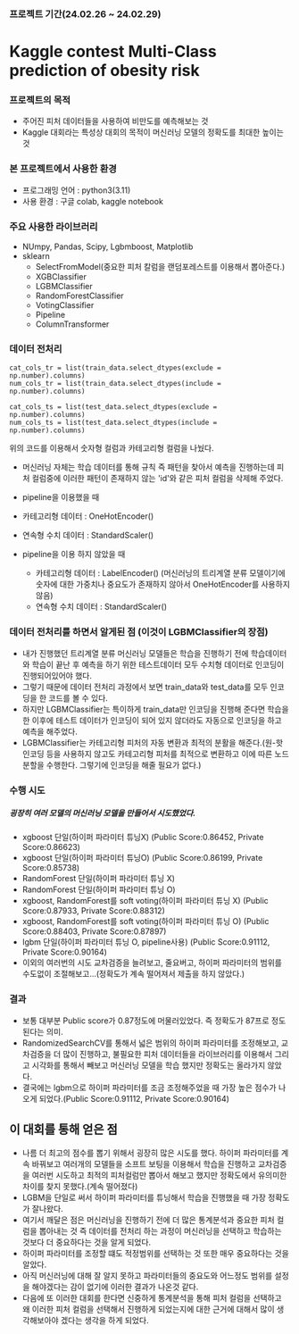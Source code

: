  ### 프로젝트 기간(24.02.26 ~ 24.02.29)

# Kaggle contest Multi-Class prediction of obesity risk
### 프로젝트의 목적
- 주어진 피처 데이터들을 사용하여 비만도를 예측해보는 것
- Kaggle 대회라는 특성상 대회의 목적이 머신러닝 모델의 정확도를 최대한 높이는 것

### 본 프로젝트에서 사용한 환경
- 프로그래밍 언어 : python3(3.11)
- 사용 환경 : 구글 colab, kaggle notebook

### 주요 사용한 라이브러리
- NUmpy, Pandas, Scipy, Lgbmboost, Matplotlib
- sklearn
  - SelectFromModel(중요한 피처 칼럼을 랜덤포레스트를 이용해서 뽑아준다.)
  - XGBClassifier
  - LGBMClassifier
  - RandomForestClassifier
  - VotingClassifier
  - Pipeline
  - ColumnTransformer

 ### 데이터 전처리

    cat_cols_tr = list(train_data.select_dtypes(exclude = np.number).columns)
    num_cols_tr = list(train_data.select_dtypes(include = np.number).columns)

    cat_cols_ts = list(test_data.select_dtypes(exclude = np.number).columns)
    num_cols_ts = list(test_data.select_dtypes(include = np.number).columns)

위의 코드를 이용해서 숫자형 컬럼과 카테고리형 컬럼을 나눴다.

- 머신러닝 자체는 학습 데이터를 통해 규칙 즉 패턴을 찾아서 예측을 진행하는데 피처 컬럼중에 이러한 패턴이 존재하지 않는 'id'와 같은 피처 컬럼을 삭제해 주었다.

 - pipeline을 이용했을 때
  - 카테고리형 데이터 : OneHotEncoder()
  - 연속형 수치 데이터 : StandardScaler()
- pipeline을 이용 하지 않았을 때
  - 카테고리형 데이터 : LabelEncoder() (머신러닝의 트리계열 분류 모델이기에 숫자에 대한 가중치나 중요도가 존재하지 않아서 OneHotEncoder를 사용하지 않음)
  - 연속형 수치 데이터 : StandardScaler()

### 데이터 전처리를 하면서 알게된 점 (이것이 LGBMClassifier의 장점)
- 내가 진행했던 트리계열 분류 머신러닝 모델들은 학습을 진행하기 전에 학습데이터와 학습이 끝난 후 예측을 하기 위한 테스트데이터 모두 수치형 데이터로 인코딩이 진행되어있어야 했다.
- 그렇기 때문에 데이터 전처리 과정에서 보면 train_data와 test_data를 모두 인코딩을 한 코드를 볼 수 있다.
- 하지만 LGBMClassifier는 특이하게 train_data만 인코딩을 진행해 준다면 학습을 한 이후에 테스트 데이터가 인코딩이 되어 있지 않더라도 자동으로 인코딩을 하고 예측을 해주었다.
- LGBMClassifier는 카테고리형 피처의 자동 변환과 최적의 분활을 해준다.(원-핫 인코딩 등을 사용하지 않고도 카테고리형 피처를 최적으로 변환하고 이에 따른 노드 분할을 수행한다. 그렇기에 인코딩을 해줄 필요가 없다.) 
  

### 수행 시도
##### 굉장히 여러 모델의 머신러닝 모델을 만들어서 시도했었다.
- xgboost 단일(하이퍼 파라미터 튜닝X) (Public Score:0.86452, Private Score:0.86623)
- xgboost 단일(하이퍼 파라미터 튜닝O) (Public Score:0.86199, Private Score:0.85738)
- RandomForest 단일(하이퍼 파라미터 튜닝 X) 
- RandomForest 단일(하이퍼 파라미터 튜닝 O) 
- xgboost, RandomForest를 soft voting(하이퍼 파라미터 튜닝 X) (Public Score:0.87933, Private Score:0.88312)
- xgboost, RandomForest를 soft voting(하이퍼 파라미터 튜닝 O) (Public Score:0.88403, Private Score:0.87897)
- lgbm 단일(하이퍼 파라미터 튜닝 O, pipeline사용) (Public Score:0.91112, Private Score:0.90164)
- 이외의 여러번의 시도 교차검증을 늘려보고, 줄요버고, 하이퍼 파라미터의 범위를 수도없이 조절해보고...(정확도가 계속 떨어져서 제출을 하지 않았다.)

### 결과

- 보통 대부분 Public score가 0.87정도에 머물러있었다. 즉 정확도가 87프로 정도 된다는 의미.
- RandomizedSearchCV를 통해서 넓은 범위의 하이퍼 파라미터를 조정해보고, 교차검증을 더 많이 진행하고, 불필요한 피처 데이터들을 라이브러리를 이용해서 그리고 시각화를 통해서 빼보고 머신러닝 모델을 학습 했지만 정확도는 올라가지 않았다.
- 결국에는 lgbm으로 하이퍼 파라미터를 조금 조정해주었을 때 가장 높은 점수가 나오게 되었다.(Public Score:0.91112, Private Score:0.90164)


 ## 이 대회를 통해 얻은 점
 - 나름 더 최고의 점수를 뽑기 위해서 굉장히 많은 시도를 했다. 하이퍼 파라미터를 계속 바꿔보고 여러개의 모델들을 소프트 보팅을 이용해서 학습을 진행하고 교차검증을 여러번 시도하고 최적의 피처컬럼만 뽑아서 해보고 했지만 정확도에서 유의미한 차이를 찾지 못했다.(계속 떨어졌다)
 - LGBM을 단일로 써서 하이퍼 파라미터를 튜닝해서 학습을 진행했을 때 가장 정확도가 잘나왔다.
 - 여기서 깨달은 점은 머신러닝을 진행하기 전에 더 많은 통계분석과 중요한 피처 컬럼을 뽑아내는 것 즉 데이터를 전처리 하는 과정이 머신러닝을 선택하고 학습하는 것보다 더 중요하다는 것을 알게 되었다.
 - 하이퍼 파라미터를 조정할 떄도 적정범위를 선택하는 것 또한 매우 중요하다는 것을 알았다.
 - 아직 머신러닝에 대해 잘 알지 못하고 파라미터들의 중요도와 어느정도 범위를 설정을 해야겠다는 감이 없기에 이러한 결과가 나온것 같다.
 - 다음에 또 이러한 대회를 한다면 신중하게 통계분석을 통해 피처 컬럼을 선택하고 왜 이러한 피처 컬럼을 선택해서 진행하게 되었는지에 대한 근거에 대해서 많이 생각해보아야 겠다는 생각을 하게 되었다.
